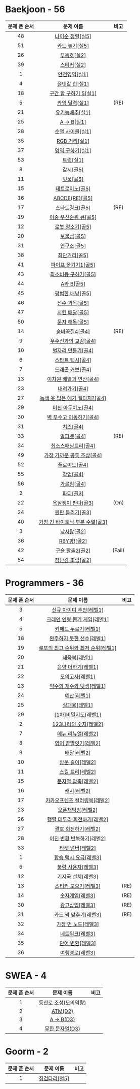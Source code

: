 # Baekjoon - 56
|문제 푼 순서|문제 이름|비고|
|:---:|:---:|:---:|
|48|[나이순 정렬[실5]](https://www.acmicpc.net/problem/10814)|
|51|[카드 놓기[실5]](https://www.acmicpc.net/problem/5568)|
|26|[부등호[실2]](https://www.acmicpc.net/problem/2529)|
|39|[스티커[실2]](https://www.acmicpc.net/problem/9465)|
|1|[안전영역[실1]](https://www.acmicpc.net/problem/2468)|
|4|[절댓값 힙[실1]](https://www.acmicpc.net/problem/11286)|
|18|[구간 합 구하기 5[실1]](https://www.acmicpc.net/problem/11660)|
|5|[카잉 달력[실1]](https://www.acmicpc.net/problem/6064)|(RE)|
|21|[유기농배추[실1]](https://www.acmicpc.net/problem/1012)|
|25|[A -> B[실1]](https://www.acmicpc.net/problem/16953)|
|28|[순열 사이클[실1]](https://www.acmicpc.net/problem/10451)|
|35|[RGB 거리[실1]](https://www.acmicpc.net/problem/1149)|
|37|[영역 구하기[실1]](https://www.acmicpc.net/problem/2583)|
|53|[트럭[실1]](https://www.acmicpc.net/problem/13335)|
|8|[감시[골5]](https://www.acmicpc.net/problem/15683)|
|11|[빗물[골5]](https://www.acmicpc.net/problem/14719)|
|15|[테트로미노[골5]](https://www.acmicpc.net/problem/14500)|
|16|[ABCDE(RE)[골5]](https://www.acmicpc.net/problem/13023)|
|17|[스타트링크[골5]](https://www.acmicpc.net/problem/5014)|(RE)|
|19|[이중 우선순위 큐[골5]](https://www.acmicpc.net/problem/7662)|
|12|[로봇 청소기[골5]](https://www.acmicpc.net/problem/14503)|
|20|[보물섬[골5]](https://www.acmicpc.net/problem/2589)|
|31|[연구소[골5]](https://www.acmicpc.net/problem/14502)|
|38|[최단거리[골5]](https://www.acmicpc.net/problem/1753)|
|41|[파이프 옮기기1[골5]](https://www.acmicpc.net/problem/17070)|
|43|[최소비용 구하기[골5]](https://www.acmicpc.net/problem/1916)|
|44|[A와 B[골5]](https://www.acmicpc.net/problem/12904)|
|45|[평범한 배낭[골5]](https://www.acmicpc.net/problem/12865)|
|46|[선수 과목[골5]](https://www.acmicpc.net/problem/15686)|
|47|[치킨 배달[골5]](https://www.acmicpc.net/problem/14567)|
|50|[문자 해독[골5]](https://www.acmicpc.net/problem/1593)|
|14|[숨바꼭질4[골4]](https://www.acmicpc.net/problem/13913)|(RE)|
|9|[우주신과의 교감[골4]](https://www.acmicpc.net/problem/1774)|
|10|[별자리 만들기[골4]](https://www.acmicpc.net/problem/4386)|
|6|[스타트 택시[골4]](https://www.acmicpc.net/problem/19238)|
|7|[드래곤 커브[골4]](https://www.acmicpc.net/problem/15685)|
|13|[이차원 배열과 연산[골4]](https://www.acmicpc.net/problem/17140)|
|23|[내려가기[골4]](https://www.acmicpc.net/problem/2096)|
|27|[녹색 옷 입은 애가 젤다지?[골4]](https://www.acmicpc.net/problem/4485)|
|29|[미친 아두이노[골4]](https://www.acmicpc.net/problem/8972)|
|30|[벽 부수고 이동하기[골4]](https://www.acmicpc.net/problem/2206)|
|31|[치즈[골4]](https://www.acmicpc.net/problem/2638)|
|33|[알파벳[골4]](https://www.acmicpc.net/problem/1987)|(RE)|
|34|[최소스패닝트리[골4]](https://www.acmicpc.net/problem/1197)||
|49|[가장 가까운 공통 조상[골4]](https://www.acmicpc.net/problem/3584)||
|52|[플로이드[골4]](https://www.acmicpc.net/problem/11404)|
|55|[작업[골4]](https://www.acmicpc.net/problem/2056)|
|56|[가르침[골4]](https://www.acmicpc.net/problem/1062)|
|2|[파티[골3]](https://www.acmicpc.net/problem/1238)|
|22|[욕심쟁이 판다[골3]](https://www.acmicpc.net/problem/1937)|(On)|
|24|[원판 돌리기[골3]](https://www.acmicpc.net/problem/17822)||
|40|[가장 긴 바이토닉 부분 수열[골3]](https://www.acmicpc.net/problem/11054)||
|3|[낚시왕[골2]](https://www.acmicpc.net/problem/17143)|
|36|[RBY팡![골2]](https://www.acmicpc.net/problem/5577)|
|42|[구슬 탈출2[골2]](https://www.acmicpc.net/problem/13460)|(Fail)|
|54|[장난감 조립[골2]](https://www.acmicpc.net/problem/2637)||

# Programmers - 36

|문제 푼 순서|문제 이름|비고|
|:---:|:---:|:---:|
|3|[신규 아이디 추천[레벨1]](https://programmers.co.kr/learn/courses/30/lessons/72410) |
|4|[크레인 인형 뽑기 게임[레벨1]](https://programmers.co.kr/learn/courses/30/lessons/64061) |
|5|[키패드 누르기[레벨1]](https://programmers.co.kr/learn/courses/30/lessons/67256) |
|18|[완주하지 못한 선수[레벨1]](https://programmers.co.kr/learn/courses/30/lessons/67256) |
|19|[로또의 최고 순위와 최저 순위[레벨1]](https://programmers.co.kr/learn/courses/30/lessons/77484) |
|20|[체육복[레벨1]](https://programmers.co.kr/learn/courses/30/lessons/42862) |
|21|[음양 더하기[레벨1]](https://programmers.co.kr/learn/courses/30/lessons/76501) |
|22|[모의고사[레벨1]](https://programmers.co.kr/learn/courses/30/lessons/42840) |
|23|[약수의 개수와 덧셈[레벨1]](https://programmers.co.kr/learn/courses/30/lessons/77884) |
|24|[예산[레벨1]](https://programmers.co.kr/learn/courses/30/lessons/12982) |
|25|[실패율[레벨1]](https://programmers.co.kr/learn/courses/30/lessons/42889) |
|29|[[1차]비밀지도[레벨1]](https://programmers.co.kr/learn/courses/30/lessons/17681) |
|2|[123나라의 숫자[레벨2]](https://programmers.co.kr/learn/courses/30/lessons/42576) |
|7|[메뉴 리뉴얼[레벨2]](https://programmers.co.kr/learn/courses/30/lessons/72411) |
|8|[영어 끝말잇기[레벨2]](https://programmers.co.kr/learn/courses/30/lessons/12981) |
|9|[배달[레벨2]](https://programmers.co.kr/learn/courses/30/lessons/12978) |
|10|[방문 길이[레벨2]](https://programmers.co.kr/learn/courses/30/lessons/49994) |
|11|[스킬 트리[레벨2]](https://programmers.co.kr/learn/courses/30/lessons/49993) |
|15|[문자열 압축[레벨2]](https://programmers.co.kr/learn/courses/30/lessons/60057) |
|16|[캐시[레벨2]](https://programmers.co.kr/learn/courses/30/lessons/17680) |
|17|[카카오프렌즈 컬러링북[레벨2]](https://programmers.co.kr/learn/courses/30/lessons/1829) |
|23|[오픈채팅방[레벨2]](https://programmers.co.kr/learn/courses/30/lessons/42888) |
|26|[행렬 테두리 회전하기[레벨2]](https://programmers.co.kr/learn/courses/30/lessons/77485) |
|27|[괄호 회전하기[레벨2]](https://programmers.co.kr/learn/courses/30/lessons/76502) |
|28|[이진 변환 반복하기[레벨2]](https://programmers.co.kr/learn/courses/30/lessons/70129) |
|33|[타켓 넘버[레벨2]](https://programmers.co.kr/learn/courses/30/lessons/43165) |
|1|[합승 택시 요금[레벨3]](https://programmers.co.kr/learn/courses/30/lessons/72413) |
|6|[불량 사용자[레벨3]](https://programmers.co.kr/learn/courses/30/lessons/64064) |
|12|[기지국 설치[레벨3]](https://programmers.co.kr/learn/courses/30/lessons/12979) |
|13|[스티커 모으기[레벨3]](https://programmers.co.kr/learn/courses/30/lessons/12971) |(RE)|
|14|[숫자게임[레벨3]](https://programmers.co.kr/learn/courses/30/lessons/12987) |(RE)|
|30|[광고삽입[레벨3]](https://programmers.co.kr/learn/courses/30/lessons/72414) |(RE)|
|31|[카드 짝 맞추기[레벨3]](https://programmers.co.kr/learn/courses/30/lessons/72415) |(RE)|
|32|[가장 먼 노드[레벨3]](https://programmers.co.kr/learn/courses/30/lessons/49189) ||
|34|[네트워크[레벨3]](https://programmers.co.kr/learn/courses/30/lessons/43162) |
|35|[단어 변환[레벨3]](https://programmers.co.kr/learn/courses/30/lessons/43163) |
|36|[여행경로[레벨3]](https://programmers.co.kr/learn/courses/30/lessons/43164) |
# SWEA - 4

|문제 푼 순서|문제 이름|비고|
|:---:|:---:|:---:|
|1|[등산로 조성(모의역량)](https://swexpertacademy.com/main/code/problem/problemDetail.do?contestProbId=AV5PoOKKAPIDFAUq) |
|2|[ATM(D2)](https://swexpertacademy.com/main/code/userProblem/userProblemDetail.do?contestProbId=AWo3QBrKSewDFAQi&categoryId=AWo3QBrKSewDFAQi&categoryType=CODE) |
|3|[A -> B(D3)](https://swexpertacademy.com/main/code/userProblem/userProblemDetail.do?contestProbId=AWo3PPBaSecDFAQi) |
|4|[무한 문자열(D3)](https://swexpertacademy.com/main/code/userProblem/userProblemDetail.do?contestProbId=AWo3NFJKSdgDFAQi&categoryId=AWo3NFJKSdgDFAQi&categoryType=CODE) |

# Goorm - 2
|문제 푼 순서|문제 이름|비고|
|:---:|:---:|:---:|
|1|[징검다리[별5]](https://level.goorm.io/exam/43235/%EC%A7%95%EA%B2%80%EB%8B%A4%EB%A6%AC/quiz/1) |